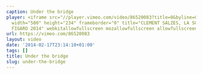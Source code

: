 ```yaml
---
caption: Under the bridge
player: <iframe src="//player.vimeo.com/video/86520083?title=0&byline=0&portrait=0"
  width="500" height="234" frameborder="0" title="CLEMENT SALZES, LA SOLITAIRE DU
  FIGARO 2014" webkitallowfullscreen mozallowfullscreen allowfullscreen></iframe>
url: https://vimeo.com/86520083
layout: video
date: '2014-02-17T23:14:10+01:00'
tags: []
title: Under the bridge
slug: under-the-bridge
---
```

